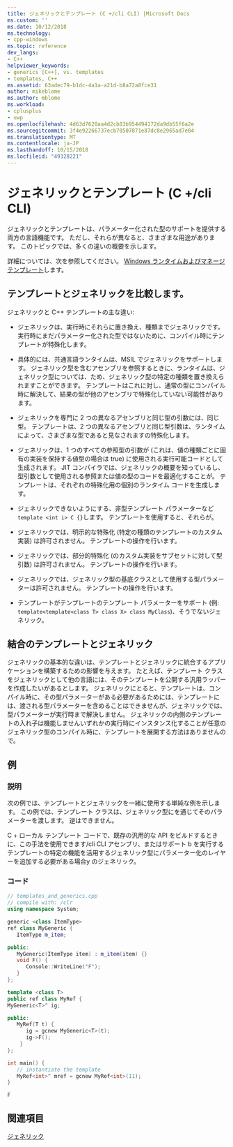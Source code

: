 ```yaml
---
title: ジェネリックとテンプレート (C +/cli CLI) |Microsoft Docs
ms.custom: ''
ms.date: 10/12/2018
ms.technology:
- cpp-windows
ms.topic: reference
dev_langs:
- C++
helpviewer_keywords:
- generics [C++], vs. templates
- templates, C++
ms.assetid: 63adec79-b1dc-4a1a-a21d-b8a72a8fce31
author: mikeblome
ms.author: mblome
ms.workload:
- cplusplus
- uwp
ms.openlocfilehash: 4d63d7620aa4d2cb83b954494172da9db55f6a2e
ms.sourcegitcommit: 3f4e92266737ecb70507871e87dc8e2965ad7e04
ms.translationtype: MT
ms.contentlocale: ja-JP
ms.lasthandoff: 10/15/2018
ms.locfileid: "49328221"
---
```

# <a name="generics-and-templates-ccli"></a>ジェネリックとテンプレート (C +/cli CLI)

ジェネリックとテンプレートは、パラメーター化された型のサポートを提供する両方の言語機能です。 ただし、それらが異なると、さまざまな用途があります。 このトピックでは、多くの違いの概要を示します。

詳細については、次を参照してください。 [Windows ランタイムおよびマネージ テンプレート](../windows/windows-runtime-and-managed-templates-cpp-component-extensions.md)します。

## <a name="comparing-templates-and-generics"></a>テンプレートとジェネリックを比較します。

ジェネリックと C++ テンプレートの主な違い:

- ジェネリックは、実行時にそれらに置き換え、種類までジェネリックです。 実行時にまだパラメーター化された型ではないために、コンパイル時にテンプレートが特殊化します。

- 具体的には、共通言語ランタイムは、MSIL でジェネリックをサポートします。 ジェネリック型を含むアセンブリを参照するときに、ランタイムは、ジェネリック型については、ため、ジェネリック型の特定の種類を置き換えられますことができます。 テンプレートはこれに対し、通常の型にコンパイル時に解決して、結果の型が他のアセンブリで特殊化していない可能性があります。

- ジェネリックを専門に 2 つの異なるアセンブリと同じ型の引数には、同じ型。 テンプレートは、2 つの異なるアセンブリと同じ型引数は、ランタイムによって、さまざまな型であると見なされますの特殊化します。

- ジェネリックは、1 つのすべての参照型の引数が (これは、値の種類ごとに固有の実装を保持する値型の場合は true) に使用される実行可能コードとして生成されます。 JIT コンパイラでは、ジェネリックの概要を知っているし、型引数として使用される参照または値の型のコードを最適化することが。 テンプレートは、それぞれの特殊化用の個別のランタイム コードを生成します。

- ジェネリックできないようにする、非型テンプレート パラメーターなど`template <int i> C {}`します。 テンプレートを使用すると、それらが。

- ジェネリックでは、明示的な特殊化 (特定の種類のテンプレートのカスタム実装) は許可されません。 テンプレートの操作を行います。

- ジェネリックでは、部分的特殊化 (のカスタム実装をサブセットに対して型引数) は許可されません。 テンプレートの操作を行います。

- ジェネリックでは、ジェネリック型の基底クラスとして使用する型パラメーターは許可されません。 テンプレートの操作を行います。

- テンプレートがテンプレートのテンプレート パラメーターをサポート (例: `template<template<class T> class X> class MyClass`)、そうでないジェネリック。

## <a name="combining-templates-and-generics"></a>結合のテンプレートとジェネリック

ジェネリックの基本的な違いは、テンプレートとジェネリックに統合するアプリケーションを構築するための影響を与えます。 たとえば、テンプレート クラスをジェネリックとして他の言語には、そのテンプレートを公開する汎用ラッパーを作成したいがあるとします。 ジェネリックにとると、テンプレートは、コンパイル時に、その型パラメーターがある必要があるためには、テンプレートには、渡される型パラメーターを含めることはできませんが、ジェネリックでは、型パラメーターが実行時まで解決しません。 ジェネリックの内側のテンプレートの入れ子は機能しませんいずれかの実行時にインスタンス化することが任意のジェネリック型のコンパイル時に、テンプレートを展開する方法はありませんので。

## <a name="example"></a>例

### <a name="description"></a>説明

次の例では、テンプレートとジェネリックを一緒に使用する単純な例を示します。 この例では、テンプレート クラスは、ジェネリック型にを通じてそのパラメーターを渡します。 逆はできません。

C + ローカル テンプレート コードで、既存の汎用的な API をビルドするときに、この手法を使用できます/cli CLI アセンブリ、またはサポート b を実行するテンプレートの特定の機能を活用するジェネリック型にパラメーター化のレイヤーを追加する必要がある場合y のジェネリック。

### <a name="code"></a>コード

```cpp
// templates_and_generics.cpp
// compile with: /clr
using namespace System;

generic <class ItemType>
ref class MyGeneric {
   ItemType m_item;

public:
   MyGeneric(ItemType item) : m_item(item) {}
   void F() {
      Console::WriteLine("F");
   }
};

template <class T>
public ref class MyRef {
MyGeneric<T>^ ig;

public:
   MyRef(T t) {
      ig = gcnew MyGeneric<T>(t);
      ig->F();
    } 
};

int main() {
   // instantiate the template
   MyRef<int>^ mref = gcnew MyRef<int>(11);
}
```

```Output
F
```

## <a name="see-also"></a>関連項目

[ジェネリック](../windows/generics-cpp-component-extensions.md)